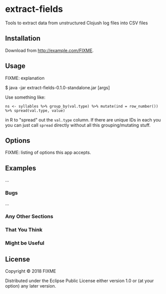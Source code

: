 # extract-fields

Tools to extract data from unstructured Clojush log files into CSV files

## Installation

Download from http://example.com/FIXME.

## Usage

FIXME: explanation

$ java -jar extract-fields-0.1.0-standalone.jar [args]

Use something like:

```{R}
ns <- syllables %>% group_by(val.type) %>% mutate(ind = row_number()) %>% spread(val.type, value)
```

in R to "spread" out the `val.type` column. If there are unique IDs in each you
you can just call `spread` directly without all this grouping/mutating stuff.

## Options

FIXME: listing of options this app accepts.

## Examples

...

### Bugs

...

### Any Other Sections
### That You Think
### Might be Useful

## License

Copyright © 2018 FIXME

Distributed under the Eclipse Public License either version 1.0 or (at
your option) any later version.
